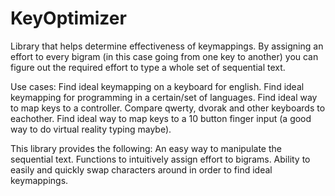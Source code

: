 # KeyOptimizer
Library that helps determine effectiveness of keymappings.
By assigning an effort to every bigram (in this case going from one key to another) you can figure out
the required effort to type a whole set of sequential text.

Use cases:
Find ideal keymapping on a keyboard for english.
Find ideal keymapping for programming in a certain/set of languages.
Find ideal way to map keys to a controller.
Compare qwerty, dvorak and other keyboards to eachother.
Find ideal way to map keys to a 10 button finger input (a good way to do virtual reality typing maybe).

This library provides the following:
An easy way to manipulate the sequential text.
Functions to intuitively assign effort to bigrams.
Ability to easily and quickly swap characters around in order to find ideal keymappings.
